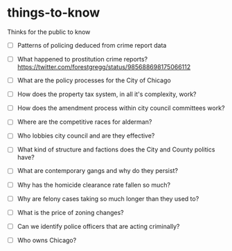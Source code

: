 # things-to-know
Thinks for the public to know

- [ ] Patterns of policing deduced from crime report data
- [ ] What happened to prostitution crime reports? https://twitter.com/forestgregg/status/985688698175066112
- [ ] What are the policy processes for the City of Chicago
- [ ] How does the property tax system, in all it's complexity, work?
- [ ] How does the amendment process within city council committees work?
- [ ] Where are the competitive races for alderman?
- [ ] Who lobbies city council and are they effective?
- [ ] What kind of structure and factions does the City and County politics have?
- [ ] What are contemporary gangs and why do they persist?
- [ ] Why has the homicide clearance rate fallen so much?
- [ ] Why are felony cases taking so much longer than they used to?
- [ ] What is the price of zoning changes?
- [ ] Can we identify police officers that are acting criminally? 
- [ ] Who owns Chicago?


